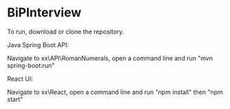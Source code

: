 # BiPInterview

To run, download or clone the repository.

Java Spring Boot API:
  
  Navigate to xx\API\RomanNumerals, open a command line and run "mvn spring-boot:run"
  
React UI:
  
  Navigate to xx\React, open a command line and run "npm install" then "npm start"
